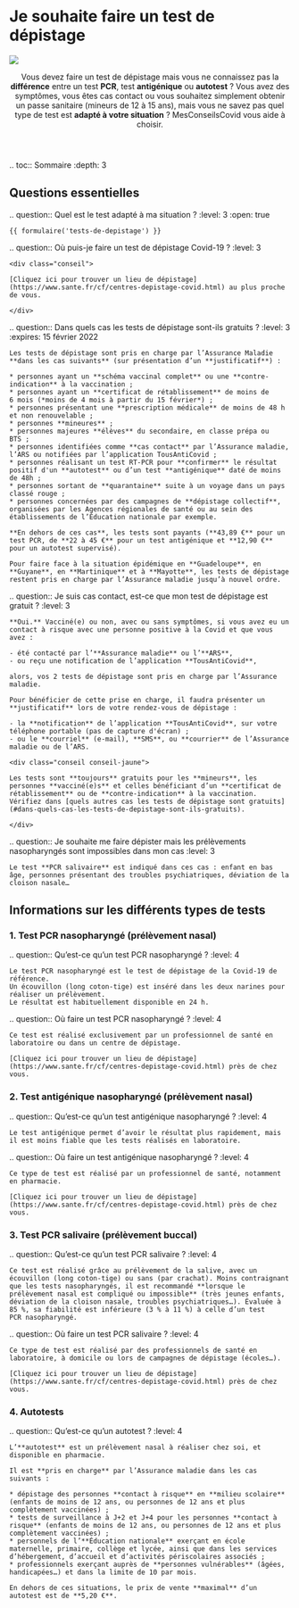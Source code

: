 # Je souhaite faire un test de dépistage

<img src="illustrations/sante.svg">

<header>
    <p class="big">Vous devez faire un test de dépistage mais vous ne connaissez pas la <strong>différence</strong> entre un test <strong>PCR</strong>, test <strong>antigénique</strong> ou <strong>autotest</strong> ? Vous avez des symptômes, vous êtes cas contact ou vous souhaitez simplement obtenir un passe sanitaire (mineurs de 12 à 15 ans), mais vous ne savez pas quel type de test est <strong>adapté à votre situation</strong> ? MesConseilsCovid vous aide à choisir.</p>
</header>

.. toc:: Sommaire
    :depth: 3

<div itemscope itemtype="https://schema.org/FAQPage">

## Questions essentielles

.. question:: Quel est le test adapté à ma situation ?
    :level: 3
    :open: true

    {{ formulaire('tests-de-depistage') }}


.. question:: Où puis-je faire un test de dépistage Covid-19 ?
    :level: 3

    <div class="conseil">

    [Cliquez ici pour trouver un lieu de dépistage](https://www.sante.fr/cf/centres-depistage-covid.html) au plus proche de vous.

    </div>


.. question:: Dans quels cas les tests de dépistage sont-ils gratuits ?
    :level: 3
    :expires: 15 février 2022

    Les tests de dépistage sont pris en charge par l’Assurance Maladie **dans les cas suivants** (sur présentation d’un **justificatif**) :

    * personnes ayant un **schéma vaccinal complet** ou une **contre-indication** à la vaccination ;
    * personnes ayant un **certificat de rétablissement** de moins de 6 mois (*moins de 4 mois à partir du 15 février*) ;
    * personnes présentant une **prescription médicale** de moins de 48 h et non renouvelable ;
    * personnes **mineures** ;
    * personnes majeures **élèves** du secondaire, en classe prépa ou BTS ;
    * personnes identifiées comme **cas contact** par l’Assurance maladie, l’ARS ou notifiées par l’application TousAntiCovid ;
    * personnes réalisant un test RT-PCR pour **confirmer** le résultat positif d'un **autotest** ou d’un test **antigénique** daté de moins de 48h ;
    * personnes sortant de **quarantaine** suite à un voyage dans un pays classé rouge ;
    * personnes concernées par des campagnes de **dépistage collectif**, organisées par les Agences régionales de santé ou au sein des établissements de l’Éducation nationale par exemple.

    **En dehors de ces cas**, les tests sont payants (**43,89 €** pour un test PCR, de **22 à 45 €** pour un test antigénique et **12,90 €** pour un autotest supervisé).

    Pour faire face à la situation épidémique en **Guadeloupe**, en **Guyane**, en **Martinique** et à **Mayotte**, les tests de dépistage restent pris en charge par l’Assurance maladie jusqu’à nouvel ordre.


.. question:: Je suis cas contact, est-ce que mon test de dépistage est gratuit ?
    :level: 3

    **Oui.** Vacciné(e) ou non, avec ou sans symptômes, si vous avez eu un contact à risque avec une personne positive à la Covid et que vous avez :

    - été contacté par l’**Assurance maladie** ou l’**ARS**,
    - ou reçu une notification de l’application **TousAntiCovid**,

    alors, vos 2 tests de dépistage sont pris en charge par l’Assurance maladie.

    Pour bénéficier de cette prise en charge, il faudra présenter un **justificatif** lors de votre rendez-vous de dépistage :

    - la **notification** de l’application **TousAntiCovid**, sur votre téléphone portable (pas de capture d'écran) ;
    - ou le **courriel** (e-mail), **SMS**, ou **courrier** de l’Assurance maladie ou de l’ARS.

    <div class="conseil conseil-jaune">

    Les tests sont **toujours** gratuits pour les **mineurs**, les personnes **vacciné(e)s** et celles bénéficiant d’un **certificat de rétablissement** ou de **contre-indication** à la vaccination. Vérifiez dans [quels autres cas les tests de dépistage sont gratuits](#dans-quels-cas-les-tests-de-depistage-sont-ils-gratuits).

    </div>


.. question:: Je souhaite me faire dépister mais les prélèvements nasopharyngés sont impossibles dans mon cas
    :level: 3

    Le test **PCR salivaire** est indiqué dans ces cas : enfant en bas âge, personnes présentant des troubles psychiatriques, déviation de la cloison nasale…


## Informations sur les différents types de tests

### 1. Test PCR nasopharyngé (prélèvement nasal)

.. question:: Qu’est-ce qu’un test PCR nasopharyngé ?
    :level: 4

    Le test PCR nasopharyngé est le test de dépistage de la Covid-19 de référence.
    Un écouvillon (long coton-tige) est inséré dans les deux narines pour réaliser un prélèvement.
    Le résultat est habituellement disponible en 24 h.

.. question:: Où faire un test PCR nasopharyngé ?
    :level: 4

    Ce test est réalisé exclusivement par un professionnel de santé en laboratoire ou dans un centre de dépistage.

    [Cliquez ici pour trouver un lieu de dépistage](https://www.sante.fr/cf/centres-depistage-covid.html) près de chez vous.


### 2. Test antigénique nasopharyngé (prélèvement nasal)

.. question:: Qu’est-ce qu’un test antigénique nasopharyngé ?
    :level: 4

    Le test antigénique permet d’avoir le résultat plus rapidement, mais il est moins fiable que les tests réalisés en laboratoire.

.. question:: Où faire un test antigénique nasopharyngé ?
    :level: 4

    Ce type de test est réalisé par un professionnel de santé, notamment en pharmacie.

    [Cliquez ici pour trouver un lieu de dépistage](https://www.sante.fr/cf/centres-depistage-covid.html) près de chez vous.


### 3. Test PCR salivaire (prélèvement buccal)

.. question:: Qu’est-ce qu’un test PCR salivaire ?
    :level: 4

    Ce test est réalisé grâce au prélèvement de la salive, avec un écouvillon (long coton-tige) ou sans (par crachat). Moins contraignant que les tests nasopharyngés, il est recommandé **lorsque le prélèvement nasal est compliqué ou impossible** (très jeunes enfants, déviation de la cloison nasale, troubles psychiatriques…). Évaluée à 85 %, sa fiabilité est inférieure (3 % à 11 %) à celle d’un test PCR nasopharyngé.

.. question:: Où faire un test PCR salivaire ?
    :level: 4

    Ce type de test est réalisé par des professionnels de santé en laboratoire, à domicile ou lors de campagnes de dépistage (écoles…).

    [Cliquez ici pour trouver un lieu de dépistage](https://www.sante.fr/cf/centres-depistage-covid.html) près de chez vous.


### 4. Autotests

.. question:: Qu’est-ce qu’un autotest ?
    :level: 4

    L’**autotest** est un prélèvement nasal à réaliser chez soi, et disponible en pharmacie.

    Il est **pris en charge** par l’Assurance maladie dans les cas suivants :

    * dépistage des personnes **contact à risque** en **milieu scolaire** (enfants de moins de 12 ans, ou personnes de 12 ans et plus complètement vaccinées) ;
    * tests de surveillance à J+2 et J+4 pour les personnes **contact à risque** (enfants de moins de 12 ans, ou personnes de 12 ans et plus complètement vaccinées) ;
    * personnels de l’**Éducation nationale** exerçant en école maternelle, primaire, collège et lycée, ainsi que dans les services d’hébergement, d’accueil et d’activités périscolaires associés ;
    * professionnels exerçant auprès de **personnes vulnérables** (âgées, handicapées…) et dans la limite de 10 par mois.

    En dehors de ces situations, le prix de vente **maximal** d’un autotest est de **5,20 €**.

</div>
